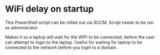 # WiFi delay on startup

This PowerShell script can be rolled out via SCCM.
Script needs to be ran as administrator.

Makes it so a laptop will wait for the WiFI to be connected, before the user can attempt to login to the laptop. Useful for waiting for laptop to be connected to the network before you login to a domain.
